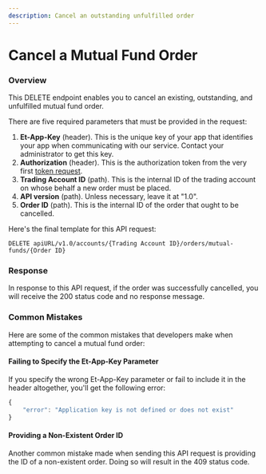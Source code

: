 ```yaml
---
description: Cancel an outstanding unfulfilled order
---
```


# Cancel a Mutual Fund Order

### Overview

This DELETE endpoint enables you to cancel an existing, outstanding, and unfulfilled mutual fund order.

There are five required parameters that must be provided in the request:

1. **Et-App-Key** \(header\). This is the unique key of your app that identifies your app when communicating with our service. Contact your administrator to get this key.
2. **Authorization** \(header\). This is the authorization token from the very first [token request](../../authentication/requesting-tokens/).
3. **Trading Account ID** \(path\). This is the internal ID of the trading account on whose behalf a new order must be placed. 
4. **API version** \(path\). Unless necessary, leave it at "1.0".
5. **Order ID** \(path\). This is the internal ID of the order that ought to be cancelled.

Here's the final template for this API request:

```text
DELETE apiURL/v1.0/accounts/{Trading Account ID}/orders/mutual-funds/{Order ID}
```

### Response

In response to this API request, if the order was successfully cancelled, you will receive the 200 status code and no response message.

### Common Mistakes

Here are some of the common mistakes that developers make when attempting to cancel a mutual fund order:

#### Failing to Specify the Et-App-Key Parameter

If you specify the wrong Et-App-Key parameter or fail to include it in the header altogether, you'll get the following error:

```javascript
{
    "error": "Application key is not defined or does not exist"
}
```

#### Providing a Non-Existent Order ID

Another common mistake made when sending this API request is providing the ID of a non-existent order. Doing so will result in the 409 status code.

